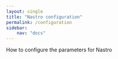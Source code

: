 ```yaml
---
layout: single
title: "Nastro configuration"
permalink: /configuration
sidebar:
    nav: "docs"
---
```


How to configure the parameters for Nastro